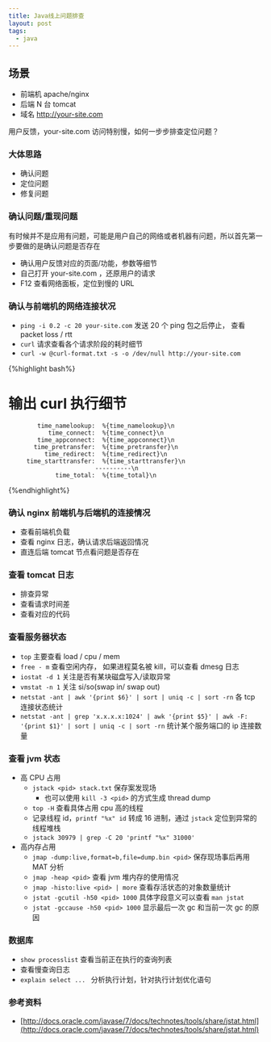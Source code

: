 ```yaml
---
title: Java线上问题排查
layout: post
tags:
  - java
---
```

## 场景
* 前端机 apache/nginx
* 后端 N 台 tomcat﻿
* 域名 http://your-site.com

用户反馈，your-site.com 访问特别慢，如何一步步排查定位问题？

### 大体思路
* 确认问题
* 定位问题
* 修复问题

### 确认问题/重现问题
有时候并不是应用有问题，可能是用户自己的网络或者机器有问题，所以首先第一步要做的是确认问题是否存在

* 确认用户反馈对应的页面/功能，参数等细节
* 自己打开 your-site.com ，还原用户的请求
* F12 查看网络面板，定位到慢的 URL

### 确认与前端机的网络连接状况
* `ping -i 0.2 -c 20 your-site.com` 发送 20 个 ping 包之后停止， 查看 packet loss / rtt
* `curl` 请求查看各个请求阶段的耗时细节
* `curl -w @curl-format.txt -s -o /dev/null http://your-site.com`

{%highlight bash%}
# 输出 curl 执行细节
            time_namelookup:  %{time_namelookup}\n
               time_connect:  %{time_connect}\n
            time_appconnect:  %{time_appconnect}\n
           time_pretransfer:  %{time_pretransfer}\n
              time_redirect:  %{time_redirect}\n
         time_starttransfer:  %{time_starttransfer}\n
                            ----------\n
                 time_total:  %{time_total}\n
{%endhighlight%}

### 确认 nginx 前端机与后端机的连接情况
* 查看前端机负载
* 查看 nginx 日志，确认请求后端返回情况
* 直连后端 tomcat 节点看问题是否存在

### 查看 tomcat 日志
* 排查异常
* 查看请求时间差
* 查看对应的代码

### 查看服务器状态
* `top` 主要查看 load / cpu / mem
* `free - m` 查看空闲内存， 如果进程莫名被 kill，可以查看 dmesg 日志
* `iostat -d 1` 关注是否有某块磁盘写入/读取异常
* `vmstat -n 1` 关注 si/so(swap in/ swap out)
* `netstat -ant | awk '{print $6}' | sort | uniq -c | sort -rn` 各 tcp 连接状态统计
* `netstat -ant | grep 'x.x.x.x:1024' | awk '{print $5}' | awk -F: '{print $1}' | sort | uniq -c | sort -rn` 统计某个服务端口的 ip 连接数量

### 查看 jvm 状态
* 高 CPU 占用
    * `jstack <pid> stack.txt` 保存案发现场
        * 也可以使用 `kill -3 <pid>` 的方式生成 thread dump
    * `top -H` 查看具体占用 cpu 高的线程
    * 记录线程 id，`printf "%x" id` 转成 16 进制，通过 `jstack` 定位到异常的线程堆栈
    * `jstack 30979 | grep -C 20 'printf "%x" 31000'`
* 高内存占用
    * `jmap -dump:live,format=b,file=dump.bin <pid>` 保存现场事后再用 MAT 分析
    * `jmap -heap <pid>` 查看 jvm 堆内存的使用情况
    * `jmap -histo:live <pid> | more` 查看存活状态的对象数量统计
    * `jstat -gcutil -h50 <pid> 1000` 具体字段意义可以查看 `man jstat`
    * `jstat -gccause -h50 <pid> 1000` 显示最后一次 gc 和当前一次 gc 的原因
    
### 数据库
* `show processlist` 查看当前正在执行的查询列表
* 查看慢查询日志
* `explain select ... ` 分析执行计划，针对执行计划优化语句

### 参考资料
* [http://docs.oracle.com/javase/7/docs/technotes/tools/share/jstat.html](http://docs.oracle.com/javase/7/docs/technotes/tools/share/jstat.html)







